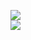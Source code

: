 [![](https://img.shields.io/badge/Made%20With-Github%20Spray-lightgrey.svg?style=for-the-badge&logo=github)](https://github.com/Annihil/github-spray#9867)  
[![](https://i.imgur.com/2DrTn0Z.gif)](https://github.com/Annihil/github-spray)